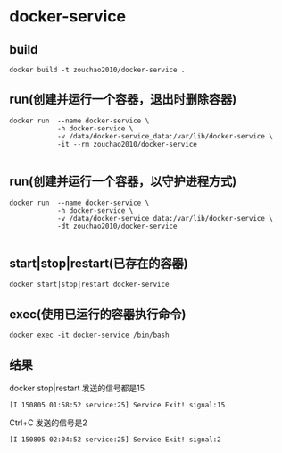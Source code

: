 # docker-service


## build
```shell
docker build -t zouchao2010/docker-service .

```
  
## run(创建并运行一个容器，退出时删除容器)
```shell
docker run  --name docker-service \
            -h docker-service \
            -v /data/docker-service_data:/var/lib/docker-service \
            -it --rm zouchao2010/docker-service
            
```
  
## run(创建并运行一个容器，以守护进程方式)
```shell
docker run  --name docker-service \
            -h docker-service \
            -v /data/docker-service_data:/var/lib/docker-service \
            -dt zouchao2010/docker-service
            
```

## start|stop|restart(已存在的容器)
```shell
docker start|stop|restart docker-service

```

## exec(使用已运行的容器执行命令)
```shell
docker exec -it docker-service /bin/bash

```
## 结果
docker stop|restart 发送的信号都是15
```shell
[I 150805 01:58:52 service:25] Service Exit! signal:15

```

Ctrl+C 发送的信号是2
```shell
[I 150805 02:04:52 service:25] Service Exit! signal:2

```



